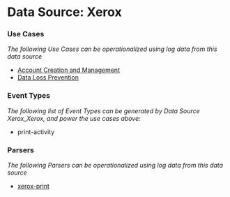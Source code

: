 Data Source: Xerox
==================

### Use Cases

_The following Use Cases can be operationalized using log data from this data source_

* [Account Creation and Management](usecase_account_creation_and_management.md)
* [Data Loss Prevention](usecase_data_loss_prevention.md)


### Event Types

_The following list of Event Types can be generated by Data Source Xerox_Xerox, and power the use cases above:_

- print-activity


### Parsers

_The following Parsers can be operationalized using log data from this data source_

* [xerox-print](parserContent_xerox-print.md)
